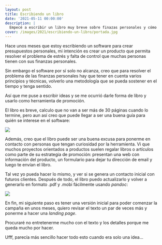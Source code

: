 ```yaml
---
layout: post
title: Escribiendo un libro
date: '2021-05-11 00:00:00'
description: |
  Empecé a escribir un libro muy breve sobre finazas personales y cómo llevarlas adelante usando principios.
cover: /images/2021/escribiendo-un-libro/portada.jpg
---
```


Hace unos meses que estoy escribiendo un software para
crear presupuestos personales, mi intención es crear un
producto que permita resolver el problema de estrés y
falta de control que muchas personas tienen con sus
finanzas personales.

Sin embargo el software por sí solo no alcanza, creo que
para resolver el problema de las finanzas personales hay
que tener en cuenta varios principios y técnicas, volverlo
una metodología que se pueda sostener en el tiempo y tenga
sentido.

Así que me puse a escribir ideas y se me ocurrió darle forma
de libro y usarlo como herramienta de promoción.

El libro es breve, calculo que no van a ser más de 30 páginas
cuando lo termine, pero aun así creo que puede llegar a
ser una buena guía para quién se interese en el software:

![](/images/2021/escribiendo-un-libro/kindle.jpg)

Además, creo que el libro puede ser una buena excusa para
ponerme en contacto con personas que tengan curiosidad por
la herramienta. Vi que muchos proyectos orientados a productos
suelen regalar libros o artículos como parte de su estrategia
de promoción: presentan una web con información del producto, un
formulario para dejar tu dirección de email y luego te envían
el libro.

Tal vez yo pueda hacer lo mismo, y ver si se genera un contacto
inicial con futuros clientes. Después de todo, el libro puedo
actualizarlo y volver a generarlo en formato .pdf y .mobi fácilmente
usando *pandoc*:

![](/images/2021/escribiendo-un-libro/documento.png)

En fin, mi siguiente paso es tener una versión inicial para
poder comenzar la campaña en unos meses, quiero revisar el texto
un par de veces más y ponerme a hacer una *landing page*.

Procuraré no entretenerme mucho con el texto y los detalles porque
me queda mucho por hacer.

Ufff, parecía más sencillo hacer todo esto cuando era solo una idea...
